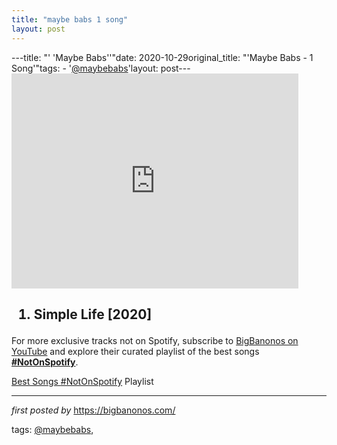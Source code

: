 ```yaml
---
title: "maybe babs 1 song"
layout: post
---
```

---title: "' 'Maybe Babs''"date: 2020-10-29original_title: "'Maybe Babs - 1 Song'"tags:  - '[@maybebabs](/tags/maybebabs/)'layout: post---<iframe frameborder="0" height="344" src="https://www.youtube.com/embed/xJ_dMKK0J2Y" width="459"></iframe><h2><ol><li>Simple Life [2020]</li></ol></h2><!--Subscribe and Playlist Links--><div>    <p>For more exclusive tracks not on Spotify, subscribe to <a href="https://www.youtube.com/[@BigBanonos](/tags/BigBanonos/)" target="_blank">BigBanonos on YouTube</a> and explore their curated playlist of the best songs <strong>[#NotOnSpotify](/tags/NotOnSpotify/)</strong>.</p>    <p><a href="https://www.youtube.com/playlist?list=PLtuNtuTatqI0kFahUCbtbfenC_ET5O_tr" target="_blank">Best Songs [#NotOnSpotify](/tags/NotOnSpotify/) Playlist<br /></a></p></div><hr /><p><em>first posted by</em> <a href="https://bigbanonos.com/" rel="noopener" target="_new">https://bigbanonos.com/</a></p><p>tags: [@maybebabs](/tags/maybebabs/),</p>